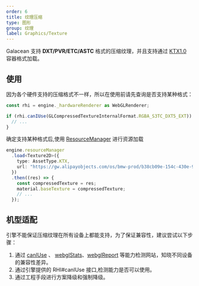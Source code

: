 ```yaml
---
order: 6
title: 纹理压缩
type: 图形
group: 纹理
label: Graphics/Texture
---
```


Galacean 支持 **DXT/PVR/ETC/ASTC** 格式的压缩纹理，并且支持通过 [KTX1.0](https://registry.khronos.org/KTX/specs/1.0/ktxspec_v1.html) 容器格式加载。

## 使用

因为各个硬件支持的压缩格式不一样，所以在使用前请先查询是否支持某种格式：

```typescript
const rhi = engine._hardwareRenderer as WebGLRenderer;

if (rhi.canIUse(GLCompressedTextureInternalFormat.RGBA_S3TC_DXT5_EXT)) {
  // ...
}
```

确定支持某种格式后,使用 [ResourceManager](${docs}resource-manager-cn) 进行资源加载

```typescript
engine.resourceManager
  .load<Texture2D>({
    type: AssetType.KTX,
    url: "https://gw.alipayobjects.com/os/bmw-prod/b38cb09e-154c-430e-98c8-81dc19d4fb8e.ktx"
  })
  .then((res) => {
    const compressedTexture = res;
    material.baseTexture = compressedTexture;
    // ...
  });
```

<playground src="compressed-texture.ts"></playground>

## 机型适配

引擎不能保证压缩纹理在所有设备上都能支持，为了保证兼容性，建议尝试以下步骤：

1. 通过 [canIUse](https://caniuse.com/) 、 [webglStats](https://webglstats.com/)、[webglReport](https://webglreport.com/?v=2) 等能力检测网站，知晓不同设备的兼容性差异。
2. 通过引擎提供的 RHI#canIUse 接口,检测能力是否可以使用。
3. 通过工程手段进行方案降级和强制降级。
